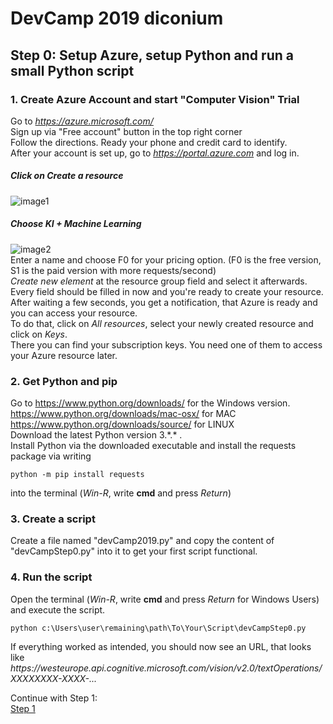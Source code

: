 # DevCamp 2019 diconium
## Step 0: Setup Azure, setup Python and run a small Python script
### 1. Create Azure Account and start "Computer Vision" Trial ###  
Go to *https://azure.microsoft.com/*  
Sign up via "Free account" button in the top right corner  
Follow the directions. Ready your phone and credit card to identify.  
After your account is set up, go to *https://portal.azure.com* and log in.  
##### Click on *Create a resource*   
![image1](https://raw.githubusercontent.com/volkerhielscher/netnei/master/step_0/TutorialImages/createRes.jpg)  
##### Choose KI + Machine Learning  
![image2](https://raw.githubusercontent.com/volkerhielscher/netnei/master/step_0/TutorialImages/createRes2.jpg)  
Enter a name and choose F0 for your pricing option. (F0 is the free version, S1 is the paid version with more requests/second)  
*Create new element* at the resource group field and select it afterwards.  
Every field should be filled in now and you're ready to create your resource.
After waiting a few seconds, you get a notification, that Azure is ready and you can access your resource.  
To do that, click on *All resources*, select your newly created resource and click on *Keys*.  
There you can find your subscription keys. You need one of them to access your Azure resource later.  
 
### 2. Get Python and pip  
Go to https://www.python.org/downloads/ for the Windows version.  
https://www.python.org/downloads/mac-osx/ for MAC  
https://www.python.org/downloads/source/ for LINUX  
Download the latest Python version 3.\*.\* .  
Install Python via the downloaded executable and install the requests package via writing

    python -m pip install requests  

into the terminal (*Win-R*, write **cmd** and press *Return*)  

### 3. Create a script  
Create a file named "devCamp2019.py"
and copy the content of "devCampStep0.py" into it to get your first script functional.  
### 4. Run the script  
Open the terminal (*Win-R*, write **cmd** and press *Return* for Windows Users) and execute the script.

    python c:\Users\user\remaining\path\To\Your\Script\devCampStep0.py

If everything worked as intended, you should now see an URL, that looks like  
*https://<i></i>westeurope.api.cognitive.microsoft.com/vision/v2.0/textOperations/XXXXXXXX-XXXX-...*  

Continue with Step 1:  
[Step 1](https://github.com/volkerhielscher/netnei/blob/master/step_1/)
